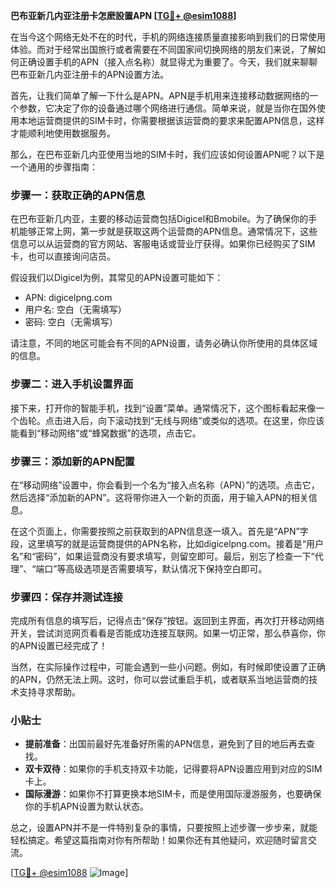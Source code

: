 **巴布亚新几内亚注册卡怎麽設置APN [[TG💪+ @esim1088](https://t.me/s/esim1088)]**

在当今这个网络无处不在的时代，手机的网络连接质量直接影响到我们的日常使用体验。而对于经常出国旅行或者需要在不同国家间切换网络的朋友们来说，了解如何正确设置手机的APN（接入点名称）就显得尤为重要了。今天，我们就来聊聊巴布亚新几内亚注册卡的APN设置方法。

首先，让我们简单了解一下什么是APN。APN是手机用来连接移动数据网络的一个参数，它决定了你的设备通过哪个网络进行通信。简单来说，就是当你在国外使用本地运营商提供的SIM卡时，你需要根据该运营商的要求来配置APN信息，这样才能顺利地使用数据服务。

那么，在巴布亚新几内亚使用当地的SIM卡时，我们应该如何设置APN呢？以下是一个通用的步骤指南：

### 步骤一：获取正确的APN信息

在巴布亚新几内亚，主要的移动运营商包括Digicel和Bmobile。为了确保你的手机能够正常上网，第一步就是获取这两个运营商的APN信息。通常情况下，这些信息可以从运营商的官方网站、客服电话或营业厅获得。如果你已经购买了SIM卡，也可以直接询问店员。

假设我们以Digicel为例，其常见的APN设置可能如下：
- APN: digicelpng.com
- 用户名: 空白（无需填写）
- 密码: 空白（无需填写）

请注意，不同的地区可能会有不同的APN设置，请务必确认你所使用的具体区域的信息。

### 步骤二：进入手机设置界面

接下来，打开你的智能手机，找到“设置”菜单。通常情况下，这个图标看起来像一个齿轮。点击进入后，向下滚动找到“无线与网络”或类似的选项。在这里，你应该能看到“移动网络”或“蜂窝数据”的选项，点击它。

### 步骤三：添加新的APN配置

在“移动网络”设置中，你会看到一个名为“接入点名称（APN）”的选项。点击它，然后选择“添加新的APN”。这将带你进入一个新的页面，用于输入APN的相关信息。

在这个页面上，你需要按照之前获取到的APN信息逐一填入。首先是“APN”字段，这里填写的就是运营商提供的APN名称，比如digicelpng.com。接着是“用户名”和“密码”，如果运营商没有要求填写，则留空即可。最后，别忘了检查一下“代理”、“端口”等高级选项是否需要填写，默认情况下保持空白即可。

### 步骤四：保存并测试连接

完成所有信息的填写后，记得点击“保存”按钮。返回到主界面，再次打开移动网络开关，尝试浏览网页看看是否能成功连接互联网。如果一切正常，那么恭喜你，你的APN设置已经完成了！

当然，在实际操作过程中，可能会遇到一些小问题。例如，有时候即使设置了正确的APN，仍然无法上网。这时，你可以尝试重启手机，或者联系当地运营商的技术支持寻求帮助。

### 小贴士

- **提前准备**：出国前最好先准备好所需的APN信息，避免到了目的地后再去查找。
- **双卡双待**：如果你的手机支持双卡功能，记得要将APN设置应用到对应的SIM卡上。
- **国际漫游**：如果你不打算更换本地SIM卡，而是使用国际漫游服务，也要确保你的手机APN设置为默认状态。

总之，设置APN并不是一件特别复杂的事情，只要按照上述步骤一步步来，就能轻松搞定。希望这篇指南对你有所帮助！如果你还有其他疑问，欢迎随时留言交流。

[[TG💪+ @esim1088](https://t.me/s/esim1088) ![Image](https://i.postimg.cc/4NQfJmqS/Snipaste-2025-05-13-00-14-12.png)]